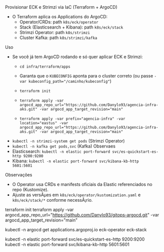 Provisionar ECK e Strimzi via IaC (Terraform + ArgoCD)

- O Terraform aplica os Applications do ArgoCD:
  - Operator/CRDs: path `k8s/eck/operator`
  - Stack (Elasticsearch + Kibana): path `k8s/eck/stack`
  - Strimzi Operator: path `k8s/strimzi`
  - Cluster Kafka: path `k8s/strimzi/kafka`

Uso

- Se você já tem ArgoCD rodando e só quer aplicar ECK e Strimzi:
  - `cd infra/terraform/apps`
  - Garanta que o `KUBECONFIG` aponta para o cluster correto (ou passe `-var kubeconfig_path="/caminho/kubeconfig"`)
  - `terraform init`
  - `terraform apply -var argocd_app_repo_url="https://github.com/Danylo93/agencia-infra-aks.git" -var argocd_app_target_revision="main"`

  - `terraform apply -var prefix="agencia-infra" -var location="eastus" -var argocd_app_repo_url="https://github.com/Danylo93/agencia-infra-aks.git" -var argocd_app_target_revision="main"`
- `kubectl -n strimzi-system get pods` (Strimzi Operator)
- `kubectl -n kafka get pods,svc` (Kafka)
Observaes
- Elasticsearch: `kubectl -n elastic port-forward svc/es-quickstart-es-http 9200:9200`
- Kibana: `kubectl -n elastic port-forward svc/kibana-kb-http 5601:5601`

Observações

- O Operator usa CRDs e manifests oficiais da Elastic referenciados no repo (Kustomize).
- Ajuste as versÃµes em `k8s/eck/operator/kustomization.yaml` e `k8s/eck/stack/*` conforme necessÃ¡rio.


terraform init
terraform apply -var argocd_app_repo_url="https://github.com/Danylo93/gitops-argocd.git" -var argocd_app_target_revision="main"



kubectl -n argocd get applications.argoproj.io eck-operator eck-stack

kubectl -n elastic port-forward svc/es-quickstart-es-http 9200:9200
kubectl -n elastic port-forward svc/kibana-kb-http 5601:5601
